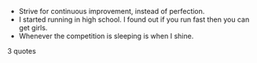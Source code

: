  - Strive for continuous improvement, instead of perfection.
 - I started running in high school. I found out if you run fast then you can get girls.
 - Whenever the competition is sleeping is when I shine.

3 quotes